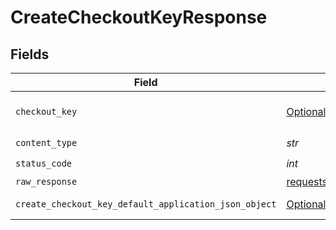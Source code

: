 # CreateCheckoutKeyResponse


## Fields

| Field                                                                                                                   | Type                                                                                                                    | Required                                                                                                                | Description                                                                                                             |
| ----------------------------------------------------------------------------------------------------------------------- | ----------------------------------------------------------------------------------------------------------------------- | ----------------------------------------------------------------------------------------------------------------------- | ----------------------------------------------------------------------------------------------------------------------- |
| `checkout_key`                                                                                                          | [Optional[CreateCheckoutKeyCheckoutKey]](../../models/operations/createcheckoutkeycheckoutkey.md)                       | :heavy_minus_sign:                                                                                                      | The checkout key.                                                                                                       |
| `content_type`                                                                                                          | *str*                                                                                                                   | :heavy_check_mark:                                                                                                      | N/A                                                                                                                     |
| `status_code`                                                                                                           | *int*                                                                                                                   | :heavy_check_mark:                                                                                                      | N/A                                                                                                                     |
| `raw_response`                                                                                                          | [requests.Response](https://requests.readthedocs.io/en/latest/api/#requests.Response)                                   | :heavy_minus_sign:                                                                                                      | N/A                                                                                                                     |
| `create_checkout_key_default_application_json_object`                                                                   | [Optional[CreateCheckoutKeyDefaultApplicationJSON]](../../models/operations/createcheckoutkeydefaultapplicationjson.md) | :heavy_minus_sign:                                                                                                      | Error response.                                                                                                         |